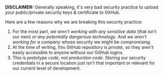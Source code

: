 **DISCLAIMER:** Generally speaking, it's very bad security practice to upload your public/private security keys & certificate to GitHub.

Here are a few reasons why we are breaking this security practice:

1. For the most part, *we aren't working with any sensitive data* (that isn't our own) *or any potentially dangerous technology*. And *we aren't working for a company* whose security we might be compromising.
1. At the time of writing, this GitHub repository is *private*, so they aren't easily accessible to anyone without our GitHub logins.
1. This is *prototype code, not production code*. Storing our security credentials in a secure location just isn't that important or relevant for our current level of development. 

